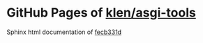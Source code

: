 GitHub Pages of [klen/asgi-tools](https://github.com/klen/asgi-tools.git)
===
Sphinx html documentation of [fecb331d](https://github.com/klen/asgi-tools/tree/fecb331d898ac5fe50857ff4a11bf607336e3dd6)
